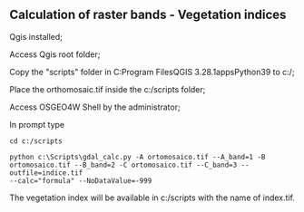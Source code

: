 ## Calculation of raster bands - Vegetation indices ##

Qgis installed;

Access Qgis root folder;

Copy the "scripts" folder in C:Program FilesQGIS 3.28.1appsPython39 to c:/;

Place the orthomosaic.tif inside the c:/scripts folder;

Access OSGEO4W Shell by the administrator;

In prompt type 
```
cd c:/scripts
```
```
python c:\Scripts\gdal_calc.py -A ortomosaico.tif --A_band=1 -B ortomosaico.tif --B_band=2 -C ortomosaico.tif --C_band=3 --outfile=indice.tif 
--calc="formula" --NoDataValue=-999

```
The vegetation index will be available in c:/scripts with the name of index.tif.
